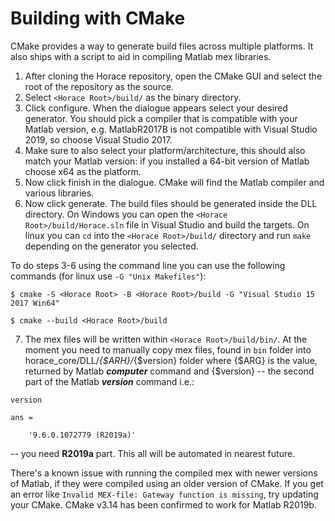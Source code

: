 # Building with CMake

CMake provides a way to generate build files across multiple platforms. It also
ships with a script to aid in compiling Matlab mex libraries.

1) After cloning the Horace repository, open the CMake GUI and select the root
of the repository as the source.
2) Select `<Horace Root>/build/` as the binary directory.
3) Click configure. When the dialogue appears select your desired generator.
You should pick a compiler that is compatible with your Matlab version, e.g.
MatlabR2017B is not compatible with Visual Studio 2019, so choose Visual Studio 2017.
4) Make sure to also select your platform/architecture, this should also match
your Matlab version: if you installed a 64-bit version of Matlab choose x64 as
the platform.
5) Now click finish in the dialogue. CMake will find the Matlab compiler and
various libraries.
6) Now click generate. The build files should be generated inside the DLL
directory. On Windows you can open the `<Horace Root>/build/Horace.sln` file in
Visual Studio and build the targets. On linux you can `cd` into the
`<Horace Root>/build/` directory and run `make` depending on the generator you
selected.

To do steps 3-6 using the command line you can use the following commands (for
linux use `-G "Unix Makefiles"`):

`$ cmake -S <Horace Root> -B <Horace Root>/build -G "Visual Studio 15 2017 Win64"`

`$ cmake --build <Horace Root>/build`

7) The mex files will be written within `<Horace Root>/build/bin/`. At the moment
you need to manually copy mex files, found in `bin` folder  into horace_core/DLL/_{$ARH}/_{$version}
folder where {$ARG} is the value, returned by Matlab ***computer*** command and 
{$version} -- the second part of the Matlab ***version*** command i.e.:

``` 
version

ans =

    '9.6.0.1072779 (R2019a)'
```
-- you need **R2019a** part.
This all will be automated in nearest future. 


There's a known issue with running the compiled mex with newer versions of
Matlab, if they were compiled using an older version of CMake. If you get an
error like `Invalid MEX-file: Gateway function is missing`, try updating your
CMake. CMake v3.14 has been confirmed to work for Matlab R2019b.
